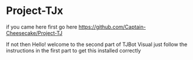 # Project-TJx
if you came here first go here https://github.com/Captain-Cheesecake/Project-TJ

If not then Hello! welcome to the second part of TJBot Visual
just follow the instructions in the first part to get this installed correctly
